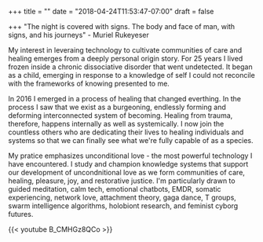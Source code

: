 +++
title = ""
date = "2018-04-24T11:53:47-07:00"
draft = false

+++
"The night is covered with signs. The body and face of man, with signs, and
his journeys" - Muriel Rukeyeser

My interest in leveraing technology to cultivate communities of care and healing 
emerges from a deeply personal origin story. For 25 years I lived frozen inside 
a chronic dissociative disorder that went undetected. It began as a child,
emerging in response to a knowledge of self I could not reconcile with the 
frameworks of knowing presented to me. 

In 2016 I emerged in a process of healing that changed everthing. In the process
I saw that we exist as a burgeoning, endlessly forming and deforming 
interconnected system of becoming. Healing from trauma, therefore, happens 
internally as well as systemically. I now join the countless others who are 
dedicating their lives to healing individuals and systems so that we can finally 
see what we're fully capable of as a species. 

My pratice emphasizes unconditional love - the most powerful technology I have
encountered. I study and champion knowledge systems that support our development
of uncondnitional love as we form communities of care, healing, pleasure, joy, 
and restorative justice. I'm particularly drawn to guided meditation, calm tech, 
emotional chatbots, EMDR, somatic experiencing, network love, attachment theory, 
gaga dance, T groups, swarm intelligence algorithms, holobiont research, and 
feminist cyborg futures. 

{{< youtube B_CMHGz8QCo >}}
